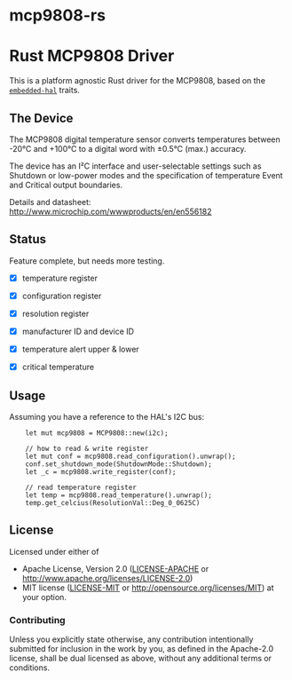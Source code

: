 # mcp9808-rs

# Rust MCP9808 Driver

This is a platform agnostic Rust driver for the MCP9808, based on the
[`embedded-hal`](https://github.com/japaric/embedded-hal) traits.


## The Device

The MCP9808 digital temperature sensor converts temperatures between -20°C and +100°C to a 
digital word with ±0.5°C (max.) accuracy.

The device has an I²C interface and user-selectable settings such as Shutdown or 
low-power modes and the specification of temperature Event and Critical output boundaries.

Details and datasheet: http://www.microchip.com/wwwproducts/en/en556182


## Status
Feature complete, but needs more testing.
- [x] temperature register
- [x] configuration register
- [x] resolution register
- [x] manufacturer ID and device ID
- [x] temperature alert upper & lower
- [x] critical temperature


## Usage

Assuming you have a reference to the HAL's I2C bus:

```
    let mut mcp9808 = MCP9808::new(i2c);

    // how to read & write register
    let mut conf = mcp9808.read_configuration().unwrap();
    conf.set_shutdown_mode(ShutdownMode::Shutdown);
    let _c = mcp9808.write_register(conf);
    
    // read temperature register
    let temp = mcp9808.read_temperature().unwrap();
    temp.get_celcius(ResolutionVal::Deg_0_0625C)
```


## License

Licensed under either of

 * Apache License, Version 2.0 ([LICENSE-APACHE](LICENSE-APACHE) or
   http://www.apache.org/licenses/LICENSE-2.0)
 * MIT license ([LICENSE-MIT](LICENSE-MIT) or
   http://opensource.org/licenses/MIT) at your option.


### Contributing

Unless you explicitly state otherwise, any contribution intentionally submitted
for inclusion in the work by you, as defined in the Apache-2.0 license, shall
be dual licensed as above, without any additional terms or conditions.